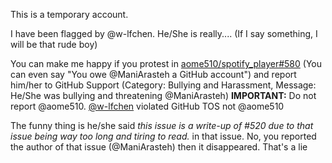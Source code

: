 This is a temporary account.

I have been flagged by @w-lfchen. He/She is really.... (If I say something, I will be that rude boy)

You can make me happy if you protest in [aome510/spotify_player#580](https://github.com/aome510/spotify-player/issues/580) (You can even say "You owe @ManiArasteh a GitHub account") and report him/her to GitHub Support (Category: Bullying and Harassment, Message: He/She was bullying and threatening @ManiArasteh)
**IMPORTANT:** Do not report @aome510. [@w-lfchen](https://github.com/w-lfchen) violated GitHub TOS not @aome510

The funny thing is he/she said _this issue is a write-up of #520 due to that issue being way too long and tiring to read._ in that issue. No, you reported the author of that issue (@ManiArasteh) then it disappeared. That's a lie
